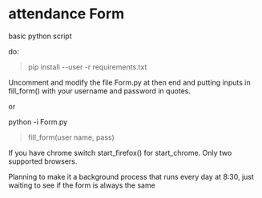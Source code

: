 # attendance Form
basic python script

do:
> pip install --user -r requirements.txt

Uncomment and modify the file Form.py at then end and putting inputs in fill_form() with your username and password in quotes.

or 

python -i Form.py
> fill_form(user name, pass)

If you have chrome switch start_firefox() for start_chrome. Only two supported browsers.

Planning to make it a background process that runs every day at 8:30, just waiting to see if the form is always the same
